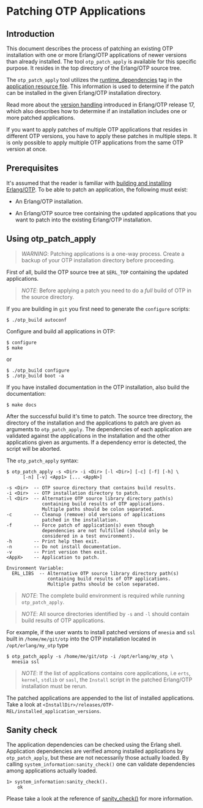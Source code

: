 Patching OTP Applications
=========================

Introduction
------------

This document describes the process of patching an existing OTP
installation with one or more Erlang/OTP applications of newer versions
than already installed. The tool `otp_patch_apply` is available for this
specific purpose. It resides in the top directory of the Erlang/OTP
source tree.

The `otp_patch_apply` tool utilizes the [runtime_dependencies][] tag in
the [application resource file][]. This information is used to determine
if the patch can be installed in the given Erlang/OTP installation
directory.

Read more about the [version handling][] introduced in Erlang/OTP release
17, which also describes how to determine if an installation includes one
or more patched applications.

If you want to apply patches of multiple OTP applications that resides
in different OTP versions, you have to apply these patches in multiple
steps. It is only possible to apply multiple OTP applications from the
same OTP version at once.

Prerequisites
-------------

It's assumed that the reader is familiar with
[building and installing Erlang/OTP][]. To be able to patch an
application, the following must exist:

* An Erlang/OTP installation.

* An Erlang/OTP source tree containing the updated applications that
  you want to patch into the existing Erlang/OTP installation.

Using otp\_patch\_apply
-----------------------

> *WARNING*: Patching applications is a one-way process.
> Create a backup of your OTP installation directory before
> proceeding.

First of all, build the OTP source tree at `$ERL_TOP` containing
the updated applications.

> *NOTE*: Before applying a patch you need to do a *full* build
> of OTP in the source directory.

If you are building in `git` you first need to generate the
`configure` scripts:

	$ ./otp_build autoconf

Configure and build all applications in OTP:

	$ configure
	$ make

or

	$ ./otp_build configure
	$ ./otp_build boot -a

If you have installed documentation in the OTP installation, also
build the documentation:

	$ make docs

After the successful build it's time to patch. The source tree directory,
the directory of the installation and the applications to patch are given
as arguments to `otp_patch_apply`. The dependencies of each application
are validated against the applications in the installation and the other
applications given as arguments. If a dependency error is detected, the
script will be aborted.

The `otp_patch_apply` syntax:

	$ otp_patch_apply -s <Dir> -i <Dir> [-l <Dir>] [-c] [-f] [-h] \
          [-n] [-v] <App1> [... <AppN>]
	
	-s <Dir>  -- OTP source directory that contains build results.
	-i <Dir>  -- OTP installation directory to patch.
	-l <Dir>  -- Alternative OTP source library directory path(s)
	             containing build results of OTP applications.
	             Multiple paths should be colon separated.
	-c        -- Cleanup (remove) old versions of applications
	             patched in the installation.
	-f        -- Force patch of application(s) even though
	             dependencies are not fulfilled (should only be
	             considered in a test environment).
	-h        -- Print help then exit.
	-n        -- Do not install documentation.
	-v        -- Print version then exit.
	<AppX>    -- Application to patch.
	
	Environment Variable:
	  ERL_LIBS  -- Alternative OTP source library directory path(s)
	               containing build results of OTP applications.
	               Multiple paths should be colon separated.

> *NOTE*: The complete build environment is required while running
> `otp_patch_apply`.

> *NOTE*: All source directories identified by `-s` and `-l` should
> contain build results of OTP applications.

For example, if the user wants to install patched versions of `mnesia`
and `ssl` built in `/home/me/git/otp` into the OTP installation
located in `/opt/erlang/my_otp` type

	$ otp_patch_apply -s /home/me/git/otp -i /opt/erlang/my_otp \
	  mnesia ssl

> *NOTE*: If the list of applications contains core applications,
> i.e `erts`, `kernel`, `stdlib` or `sasl`, the `Install` script in
> the patched Erlang/OTP installation must be rerun.

The patched applications are appended to the list of installed
applications. Take a look at
`<InstallDir>/releases/OTP-REL/installed_application_versions`.

Sanity check
------------

The application dependencies can be checked using the Erlang shell.
Application dependencies are verified among installed applications by
`otp_patch_apply`, but these are not necessarily those actually loaded.
By calling `system_information:sanity_check()` one can validate
dependencies among applications actually loaded.

	1> system_information:sanity_check().
        ok

Please take a look at the reference of [sanity_check()][] for more
information.

[application resource file]: seefile/kernel:app
[runtime_dependencies]: seefile/kernel:app#runtime_dependencies
[building and installing Erlang/OTP]: INSTALL.md
[version handling]: system/system_principles:versions
[sanity_check()]: seemfa/runtime_tools:system_information#sanity_check/0
